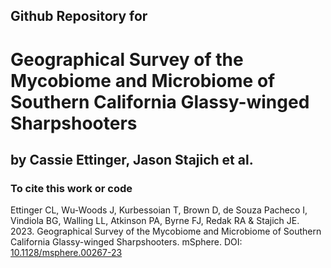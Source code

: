 ## Github Repository for
# Geographical Survey of the Mycobiome and Microbiome of Southern California Glassy-winged Sharpshooters 

## by Cassie Ettinger, Jason Stajich et al.

### To cite this work or code

Ettinger CL, Wu-Woods J, Kurbessoian T, Brown D, de Souza Pacheco I, Vindiola BG, Walling LL, Atkinson PA, Byrne FJ, Redak RA & Stajich JE. 2023. Geographical Survey of the Mycobiome and Microbiome of Southern California Glassy-winged Sharpshooters. mSphere. DOI: <a href="https://doi.org/10.1128/msphere.00267-23">10.1128/msphere.00267-23</a> 


